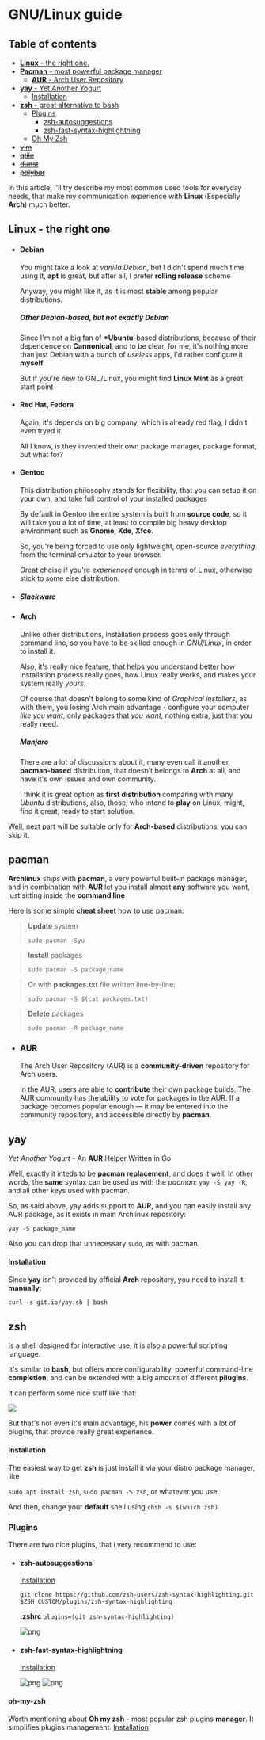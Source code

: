 # GNU/Linux guide

## Table of contents

- [**Linux** - the right one.](#linux---the-right-one)
- [**Pacman** - most powerful package manager](#pacman)
    - [**AUR** - Arch User Repository](#aur)
- [**yay** - Yet Another Yogurt](#yay)
    * [Installation](#installation)
- [**zsh** - great alternative to bash](#zsh)
    - [Plugins](#plugins)
        - [zsh-autosuggestions](#zsh-autosuggestions)
        - [zsh-fast-syntax-highlightning](#zsh-fast-syntax-highlightning)
    - [Oh My Zsh](#oh-my-zsh)
- [~~vim~~]()
- [~~qtile~~]()
- [~~dunst~~]()
- [~~polybar~~]()

In this article, I'll try describe my most common used tools for everyday needs, 
that make my communication experience with **Linux** (Especially **Arch**) much better.

## Linux - the right one

- #### Debian
    You might take a look at *vanilla Debian*, but I didn't spend much time using it,
    **apt** is great, but after all, I prefer **rolling release** scheme

    Anyway, you might like it, as it is most **stable** among popular distributions.

    ##### Other Debian-based, but not exactly Debian
    Since I'm not a big fan of **\*Ubuntu**-based distributions,
    because of their dependence on **Cannonical**, and to be clear,
    for me, it's nothing more than just Debian with a bunch of *useless* apps, I'd rather configure it **myself**.

    But if you're new to GNU/Linux, you might find **Linux Mint** as a great start point
- #### Red Hat, Fedora
    Again, it's depends on big company, which is already red flag, I didn't even tryed it.

    All I know, is they invented their own package manager, package format, but what for?

- #### Gentoo
    This distribution philosophy stands for flexibility, that you can setup it on your own, and take full control of your installed packages

    By default in Gentoo the entire system is built from **source code**, so it will take you a lot of time,
    at least to compile big heavy desktop environment such as **Gnome**, **Kde**, **Xfce**.

    So, you're being forced to use only lightweight, open-source *everything*, from the terminal emulator to your browser.

    Great choise if you're *experienced* enough in terms of Linux, otherwise stick to some else distribution.
- ##### ~~Slackware~~
- #### Arch
    Unlike other distributions, installation process goes only through command line,
    so you have to be skilled enough in *GNU/Linux*, in order to install it.

    Also, it's really nice feature, that helps you understand better 
    how installation process really goes, how Linux really works, and makes your system really *yours*.

    Of course that doesn't belong to some kind of *Graphical installers*, as with them,
    you losing Arch main advantage - configure your computer *like you want*,
    only packages that *you want*, nothing extra, just that you really need.

    ##### Manjaro

    There are a lot of discussions about it, many even call it another, **pacman-based** distribuiton, 
    that doesn't belongs to **Arch** at all, and have it's own issues and own community.

    I think it is great option as **first distribution** comparing with many *Ubuntu* distributions,
    also, those, who intend to **play** on Linux, might, find it great, ready to start solution.

Well, next part will be suitable only for **Arch-based** distributions, you can skip it.

## pacman

**Archlinux** ships with **pacman**, a very powerful built-in package manager,
and in combination with **AUR** let you install almost **any** software you want, just sitting inside the **command line**

Here is some simple **cheat sheet** how to use pacman:

> **Update** system
> ~~~
> sudo pacman -Syu
> ~~~

> **Install** packages
> ~~~
> sudo pacman -S package_name
> ~~~

> Or with **packages.txt** file written line-by-line:
> ~~~
> sudo pacman -S $(cat packages.txt)
> ~~~

> **Delete** packages
> ~~~
> sudo pacman -R package_name
> ~~~

- ### AUR
    The Arch User Repository (AUR) is a **community-driven** repository for Arch users.

    In the AUR, users are able to **contribute** their own package builds. 
    The AUR community has the ability to vote for packages in the AUR. 
    If a package becomes popular enough — it may be entered into the community repository, and accessible directly by **pacman**.

## yay
*Yet Another Yogurt* - An **AUR** Helper Written in Go

Well, exactly it inteds to be **pacman replacement**, and does it well.
In other words, the **same** syntax can be used as with the *pacman*: `yay -S`, `yay -R`,
and all other keys used with pacman.

So, as said above, yay adds support to **AUR**, and you can easily install any AUR package, as it exists in main Archlinux repository:
~~~
yay -S package_name
~~~

Also you can drop that unnecessary `sudo`, as with pacman.

#### Installation
Since **yay** isn't provided by official **Arch** repository, you need to install it **manually**:
~~~
curl -s git.io/yay.sh | bash
~~~
## zsh
Is a shell designed for interactive use, it is also a powerful scripting language.

It's similar to **bash**, but offers more configurability, powerful command-line **completion**,
and can be extended with a big amount of different **pllugins**.

It can perform some nice stuff like that:

![](../resources/zsh_example.png)

But that's not even it's main advantage, his **power** comes with a lot of plugins,
that provide really great experience.


#### Installation
The easiest way to get **zsh** is just install it via your distro package manager, like

`sudo apt install zsh`, `sudo pacman -S zsh`, or whatever you use.

And then, change your **default** shell using `chsh -s $(which zsh)`

### Plugins
There are two nice plugins, that i very recommend to use: 

- #### zsh-autosuggestions
    [Installation](https://github.com/zsh-users/zsh-autosuggestions/blob/master/INSTALL.md)
    
    ```
    git clone https://github.com/zsh-users/zsh-syntax-highlighting.git $ZSH_CUSTOM/plugins/zsh-syntax-highlighting
    ```
    **.zshrc** `plugins=(git zsh-syntax-highlighting)`

    ![png](../resources/autosuggestions.gif)
- #### zsh-fast-syntax-highlightning
    [Installation](https://github.com/zdharma/fast-syntax-highlighting)

    ![png](../resources/syntax.png)
    ![png](../resources/syntax.gif)

#### oh-my-zsh
Worth mentioning about **Oh my zsh** - most popular zsh plugins **manager**.
It simplifies plugins management.
[Installation](https://github.com/ohmyzsh/ohmyzsh/wiki)
